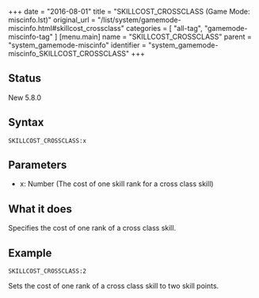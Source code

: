 +++
date = "2016-08-01"
title = "SKILLCOST_CROSSCLASS (Game Mode: miscinfo.lst)"
original_url = "/list/system/gamemode-miscinfo.html#skillcost_crossclass"
categories = [ "all-tag", "gamemode-miscinfo-tag" ]
[menu.main]
    name = "SKILLCOST_CROSSCLASS"
    parent = "system_gamemode-miscinfo"
    identifier = "system_gamemode-miscinfo_SKILLCOST_CROSSCLASS"
+++

## Status

New 5.8.0

## Syntax

`SKILLCOST_CROSSCLASS:x`

## Parameters

-   x: Number (The cost of one skill rank for a cross
    class skill)



What it does
------------

Specifies the cost of one rank of a cross class skill.

Example
-------

`SKILLCOST_CROSSCLASS:2`

Sets the cost of one rank of a cross class skill to two skill points.

